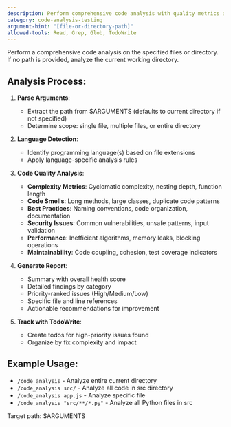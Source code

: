 ```yaml
---
description: Perform comprehensive code analysis with quality metrics and recommendations
category: code-analysis-testing
argument-hint: "[file-or-directory-path]"
allowed-tools: Read, Grep, Glob, TodoWrite
---
```


Perform a comprehensive code analysis on the specified files or directory. If no path is provided, analyze the current working directory.

## Analysis Process:

1. **Parse Arguments**:
   - Extract the path from $ARGUMENTS (defaults to current directory if not specified)
   - Determine scope: single file, multiple files, or entire directory

2. **Language Detection**:
   - Identify programming language(s) based on file extensions
   - Apply language-specific analysis rules

3. **Code Quality Analysis**:
   - **Complexity Metrics**: Cyclomatic complexity, nesting depth, function length
   - **Code Smells**: Long methods, large classes, duplicate code patterns
   - **Best Practices**: Naming conventions, code organization, documentation
   - **Security Issues**: Common vulnerabilities, unsafe patterns, input validation
   - **Performance**: Inefficient algorithms, memory leaks, blocking operations
   - **Maintainability**: Code coupling, cohesion, test coverage indicators

4. **Generate Report**:
   - Summary with overall health score
   - Detailed findings by category
   - Priority-ranked issues (High/Medium/Low)
   - Specific file and line references
   - Actionable recommendations for improvement

5. **Track with TodoWrite**:
   - Create todos for high-priority issues found
   - Organize by fix complexity and impact

## Example Usage:
- `/code_analysis` - Analyze entire current directory
- `/code_analysis src/` - Analyze all code in src directory
- `/code_analysis app.js` - Analyze specific file
- `/code_analysis "src/**/*.py"` - Analyze all Python files in src

Target path: $ARGUMENTS
